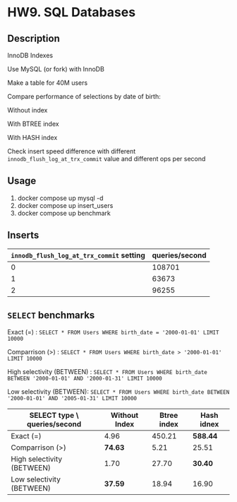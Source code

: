 # HW9. SQL Databases

## Description

InnoDB Indexes

Use MySQL (or fork) with InnoDB

Make a table for 40M users

Compare performance of selections by date of birth:

Without index

With BTREE index

With HASH index

Check insert speed difference with different `innodb_flush_log_at_trx_commit` value and different ops per second


## Usage

1. docker compose up mysql -d
2. docker compose up insert_users
3. docker compose up benchmark


## Inserts

|  `innodb_flush_log_at_trx_commit` setting | queries/second |
|---|---|
| 0  | 108701  |
| 1  | 63673   |
| 2  | 96255   |

## `SELECT` benchmarks


 Exact (=) : `SELECT * FROM Users WHERE birth_date = '2000-01-01' LIMIT 10000`                   
 
 Comparrison (>) :  `SELECT * FROM Users WHERE birth_date > '2000-01-01' LIMIT 10000`     

High selectivity (BETWEEN) : `SELECT * FROM Users WHERE birth_date BETWEEN '2000-01-01' AND '2000-01-31' LIMIT 10000`

  Low selectivity (BETWEEN): `SELECT * FROM Users WHERE birth_date BETWEEN '2000-01-01' AND '2005-01-31' LIMIT 10000`

|  SELECT type \ queries/second | Without Index  |  Btree index  | Hash idnex  |   
|---|---|---|---|
| Exact (=)                     | 4.96    |  450.21 |  **588.44** |   
| Comparrison (>)               |  **74.63**  | 5.21   | 25.51   |   
|  High selectivity (BETWEEN)   |  1.70   | 27.70   | **30.40**   |  
|  Low selectivity (BETWEEN)    | **37.59**   | 18.94  |  16.90  |  

